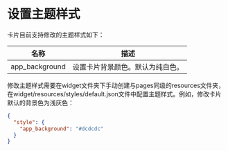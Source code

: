 # 设置主题样式
<!--Kit: ArkUI-->
<!--Subsystem: ArkUI-->
<!--Owner: @xiang-shouxing-->
<!--Designer: @xiang-shouxing-->
<!--Tester: @sally__-->
<!--Adviser: @HelloCrease-->


卡片目前支持修改的主题样式如下：

|      名称          |             描述                 |
| ------------------  |  -----------------------------  |
|   app_background    |        设置卡片背景颜色。默认为纯白色。        |


修改主题样式需要在widget文件夹下手动创建与pages同级的resources文件夹，在widget/resources/styles/default.json文件中配置主题样式。例如，修改卡片默认的背景色为浅灰色：

```json
{
  "style": {
    "app_background": "#dcdcdc"
  }
}
```